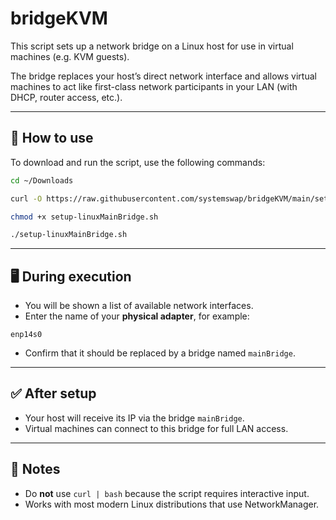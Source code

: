 # bridgeKVM

This script sets up a network bridge on a Linux host for use in virtual machines (e.g. KVM guests).

The bridge replaces your host’s direct network interface and allows virtual machines to act like first-class network participants in your LAN (with DHCP, router access, etc.).

---

## 🔧 How to use

To download and run the script, use the following commands:

```bash
cd ~/Downloads

curl -O https://raw.githubusercontent.com/systemswap/bridgeKVM/main/setup-linuxMainBridge.sh

chmod +x setup-linuxMainBridge.sh

./setup-linuxMainBridge.sh
```

---

## 🖥️ During execution

- You will be shown a list of available network interfaces.
- Enter the name of your **physical adapter**, for example:

```
enp14s0
```

- Confirm that it should be replaced by a bridge named `mainBridge`.

---

## ✅ After setup

- Your host will receive its IP via the bridge `mainBridge`.
- Virtual machines can connect to this bridge for full LAN access.

---

## 📝 Notes

- Do **not** use `curl | bash` because the script requires interactive input.
- Works with most modern Linux distributions that use NetworkManager.
